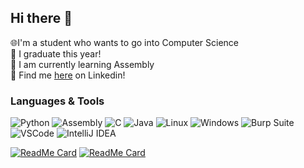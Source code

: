 ## Hi there 👋

🌐I'm a student who wants to go into Computer Science  
🧠 I graduate this year!  
💬 I am currently learning Assembly  
🤝 Find me [here](https://www.linkedin.com/in/gilliamandrew/) on Linkedin!

### Languages & Tools  
![Python](https://img.shields.io/badge/-Python-3776AB?style=flat&logo=python&logoColor=white) ![Assembly](https://img.shields.io/badge/-Assembly-000000?style=flat&logo=assembly&logoColor=white) ![C](https://img.shields.io/badge/-C-555555?style=flat&logo=c&logoColor=white) ![Java](https://img.shields.io/badge/-Java-007396?style=flat&logo=java&logoColor=white) ![Linux](https://img.shields.io/badge/-Linux-FCC624?style=flat&logo=linux&logoColor=black) ![Windows](https://img.shields.io/badge/-Windows-0078D6?style=flat&logo=windows&logoColor=white) ![Burp Suite](https://img.shields.io/badge/-Burp_Suite-DB4437?style=flat&logo=burpsuite&logoColor=white) ![VSCode](https://img.shields.io/badge/-VSCode-007ACC?style=flat&logo=visual-studio-code&logoColor=white) ![IntelliJ IDEA](https://img.shields.io/badge/-IntelliJ%20IDEA-000000?style=flat&logo=intellij-idea&logoColor=white)


[![ReadMe Card](https://github-readme-stats.vercel.app/api/pin/?username=LiveWaffle&repo=Hackatime-Fusion360)](https://github.com/LiveWaffle/Hackatime-Fusion360)
[![ReadMe Card](https://github-readme-stats.vercel.app/api/pin/?username=LiveWaffle&repo=ASMos)](https://github.com/LiveWaffle/ASMos)

